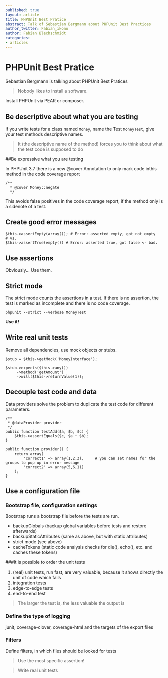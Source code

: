 ```yaml
---
published: true
layout: article
title: PHPUnit Best Pratice
abstract: Talk of Sebastian Bergmann about PHPUnit Best Practices
author_twitter: Fabian_ikono
author: Fabian Blechschmidt
categories:
- articles
---
```


# PHPUnit Best Pratice
Sebastian Bergmann is talking about PHPUnit Best Pratices

> Nobody likes to install a software.

Install PHPUnit via PEAR or composer.

## Be descriptive about what you are testing

If you write tests for a class named `Money`, name the Test `MoneyTest`, give your test methods descriptive names.

> It (the descriptive name of the method) forces you to think about what the test code is supposed to do

##Be expressive what you are testing

In PHPUnit 3.7 there is a new @cover Annotation to only mark code inthis method in the code coverage report

    /**
      * @cover Money::negate
      */

This avoids false positives in the code coverage report, if the method only is a sidenote of a test.

## Create good error messages

	$this->assertEmpty(array()); # Error: asserted empty, got not empty
	# vs.
	$this->assertTrue(empty()) # Error: asserted true, got false <- bad.

## Use assertions

Obviously... Use them.

## Strict mode

The strict mode counts the assertions in a test. If there is no assertion, the test is marked as incomplete and there is no code coverage.

    phpunit --strict --verbose MoneyTest
    
**Use it!**
    
## Write real unit tests

Remove all dependencies, use mock objects or stubs.

    $stub = $this->getMock('MoneyInterface');

	$stub->expects($this->any())
    	 ->method('getAmount')
         ->will($this->returnValue(1));

## Decouple test code and data

Data providers solve the problem to duplicate the test code for different parameters.

	/**
     * @dataProvider provider
     */   
    public function testAdd($a, $b, $c) {
    	$this->assertEquals($c, $a + $b);
    }
    
    public function provider() {
    	return array(
        	'correct1' => array(1,2,3), 	# you can set names for the groups to pop up in error message
            'correct2' => array(5,6,11)
        );
    }
    
## Use a configuration file

### Bootstrap file, configuration settings

Bootstrap runs a bootstrap file before the tests are run.

* backupGlobals (backup global variables before tests and restore afterwards)
* backupStaticAttributes (same as above, but with static attributes)
* strict mode (see above)
* cacheTokens (static code analysis checks for die(), echo(), etc. and caches these tokens)

###It is possible to order the unit tests

1. (real) unit tests, run fast, are very valuable, because it shows directly the unit of code which fails
1. integration tests
1. edge-to-edge tests
1. end-to-end test

> The larger the test is, the less valuable the output is
    
### Define the type of logging
junit, coverage-clover, coverage-html and the targets of the export files

### Filters

Define filters, in which files should be looked for tests

> Use the most specific assertion!

> Write real unit tests